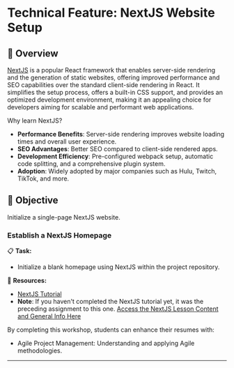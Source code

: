 # **Technical Feature: NextJS Website Setup**

## 📌 **Overview**

[NextJS](https://nextjs.org/) is a popular React framework that enables server-side rendering and the generation of static websites, offering improved performance and SEO capabilities over the standard client-side rendering in React. It simplifies the setup process, offers a built-in CSS support, and provides an optimized development environment, making it an appealing choice for developers aiming for scalable and performant web applications.

Why learn NextJS?
- **Performance Benefits**: Server-side rendering improves website loading times and overall user experience.
- **SEO Advantages**: Better SEO compared to client-side rendered apps.
- **Development Efficiency**: Pre-configured webpack setup, automatic code splitting, and a comprehensive plugin system.
- **Adoption**: Widely adopted by major companies such as Hulu, Twitch, TikTok, and more.

## 🎯 **Objective**

Initialize a single-page NextJS website.

###  **Establish a NextJS Homepage**

📋 **Task:**
   - Initialize a blank homepage using NextJS within the project repository.

📖 **Resources:**
   - [NextJS Tutorial](https://nextjs.org/learn/basics/create-nextjs-app)
   - **Note**: If you haven't completed the NextJS tutorial yet, it was the preceding assignment to this one. [Access the NextJS Lesson Content and General Info Here](https://github.com/kaw393939/nextJSTutorial)

By completing this workshop, students can enhance their resumes with:

- Agile Project Management: Understanding and applying Agile methodologies.
-----